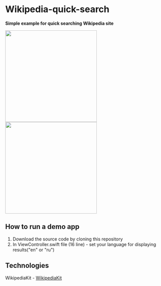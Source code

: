 # Wikipedia-quick-search

**Simple example for quick searching Wikipedia site**

<img width="290px" src="https://user-images.githubusercontent.com/5484111/123755137-6c395200-d8dd-11eb-8592-620224875f06.png" /></a>
<img width="290px" src="https://user-images.githubusercontent.com/5484111/123755146-6f344280-d8dd-11eb-9626-172911becb35.png" /></a>

## How to run a demo app

1) Download the source code by cloning this repository
2) In ViewController.swift file (16 line) - set your language for displaying results("en" or "ru")

## Technologies
WikipediaKit - [WikipediaKit](https://github.com/Raureif/WikipediaKit)<br/>
